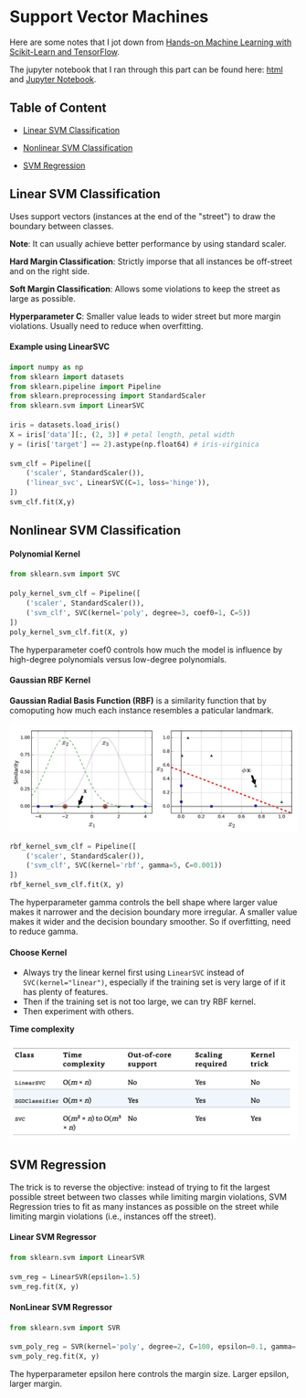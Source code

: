 # Support Vector Machines

Here are some notes that I jot down from [Hands-on Machine Learning with Scikit-Learn and TensorFlow](http://shop.oreilly.com/product/0636920052289.do). 

The jupyter notebook that I ran through this part can be found here: [html](https://htmlpreview.github.io/?https://github.com/xuzhou338/DS_tools/blob/master/machine_learning/svm/svm.html) and [Jupyter Notebook](svm.ipynb).

## Table of Content

- [Linear SVM Classification](#1)

- [Nonlinear SVM Classification](#2)
- [SVM Regression](#3)

<a name='1'></a>

## Linear SVM Classification

Uses support vectors (instances at the end of the "street") to draw the boundary between classes. 

**Note**: It can usually achieve better performance by using standard scaler.



**Hard Margin Classification**: Strictly imporse that all instances be off-street and on the right side.

**Soft Margin Classification**: Allows some violations to keep the street as large as possible.

**Hyperparameter C**: Smaller value leads to wider street but more margin violations. Usually need to reduce when overfitting.



#### Example using LinearSVC

```python
import numpy as np
from sklearn import datasets
from sklearn.pipeline import Pipeline
from sklearn.preprocessing import StandardScaler
from sklearn.svm import LinearSVC

iris = datasets.load_iris()
X = iris['data'][:, (2, 3)] # petal length, petal width
y = (iris['target'] == 2).astype(np.float64) # iris-virginica

svm_clf = Pipeline([
    ('scaler', StandardScaler()),
    ('linear_svc', LinearSVC(C=1, loss='hinge')),
])
svm_clf.fit(X,y)
```

<a name='2'></a>

## Nonlinear SVM Classification

#### Polynomial Kernel

```python
from sklearn.svm import SVC

poly_kernel_svm_clf = Pipeline([
    ('scaler', StandardScaler()),
    ('svm_clf', SVC(kernel='poly', degree=3, coef0=1, C=5))
])
poly_kernel_svm_clf.fit(X, y)
```

The hyperparameter coef0 controls how much the model is influence by high-degree polynomials versus low-degree polynomials.

#### Gaussian RBF Kernel

**Gaussian Radial Basis Function (RBF)** is a similarity function that by comoputing how much each instance resembles a paticular landmark.

![rbf](rbf.png)

```python
rbf_kernel_svm_clf = Pipeline([
    ('scaler', StandardScaler()),
    ('svm_clf', SVC(kernel='rbf', gamma=5, C=0.001))
])
rbf_kernel_svm_clf.fit(X, y)
```

The hyperparameter gamma controls the bell shape where larger value makes it narrower and the decision boundary more irregular. A smaller value makes it wider and the decision boundary smoother. So if overfitting, need to reduce gamma.

#### Choose Kernel

- Always try the linear kernel first using `LinearSVC` instead of `SVC(kernel="linear")`, especially if the training set is very large of if it has plenty of features.
- Then if the training set is not too large, we can try RBF kernel.
- Then experiment with others.

**Time complexity**

![time complexity](svm_classification_tb.png)

<a name='3'></a>

## SVM Regression

The trick is to reverse the objective: instead of trying to fit the largest possible street between two classes while limiting margin violations, SVM Regression tries to fit as many instances as possible on the street while limiting margin violations (i.e., instances off the street). 

#### Linear SVM Regressor

```python
from sklearn.svm import LinearSVR

svm_reg = LinearSVR(epsilon=1.5)
svm_reg.fit(X, y)
```

#### NonLinear SVM Regressor

```python
from sklearn.svm import SVR

svm_poly_reg = SVR(kernel='poly', degree=2, C=100, epsilon=0.1, gamma='auto')
svm_poly_reg.fit(X, y)
```

The hyperparameter epsilon here controls the margin size. Larger epsilon, larger margin.